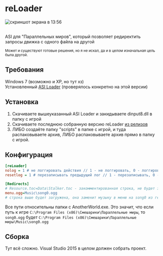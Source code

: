 # reLoader
![скриншот экрана в 13:56](https://github.com/user-attachments/assets/44314a3e-a729-4818-9801-184763153873)

<br>
ASI для "Параллельных миров", который позволяет редиректить запросы движка с одного файла на другой<br>

<sup>Может и существуют готовые решения, но я не искал, да и в целом изначальная цель была другой.</sup>

## Требования
Windows 7 (возможно и XP, но тут хз)<br>
Установленный [ASI Loader](https://github.com/ThirteenAG/Ultimate-ASI-Loader/releases/download/v5.6/Ultimate-ASI-Loader.zip) (проверялось конкретно на этой версии)

## Установка
1. Скачиваете вышеуказанный ASI Loader и закидываете dinput8.dll в папку с игрой
2. Скачиваете последнюю собранную версию reLoader [из релизов](https://github.com/koke228666/reLoader/releases/latest)
3. ЛИБО создаёте папку "scripts" в папке с игрой, и туда распаковываете архив, ЛИБО распаковываете архив прямо в папку с игрой.

## Конфигурация
```ini
[reLoader]
nolog = 1 # не логгировать действия // 1 - не логгировать, 0 - логгировать
resetlog = 1 # перезаписывать предыдущий лог // 1 - перезаписывать, 0 - не перезаписывать

[Redirects]
# Resource.toc=Data\Stalker.toc - закомментированная строка, не будет загружена
menu.ogg=Music\song0.ogg
# строка выше будет загружена, она заменит музыку в меню на song0 из геймплея.
```
Все пути относительны папки с AnotherWorld.exe.
Это значит, что если путь к игре ```C:\Program Files (x86)\Смешарики\Параллельные миры```, то ```song0.ogg``` будет ```C:\Program Files (x86)\Смешарики\Параллельные миры\Music\song0.ogg```

## Сборка
Тут всё сложно. Visual Studio 2015 в целом должен собрать проект.
